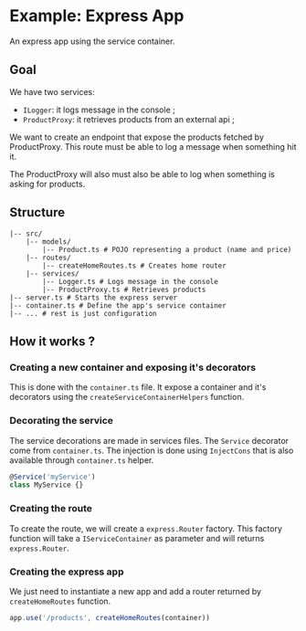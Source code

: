 # Example: Express App

An express app using the service container.

## Goal

We have two services:
- `ILogger`: it logs message in the console ;
- `ProductProxy`: it retrieves products from an external api ;

We want to create an endpoint that expose the products
fetched by ProductProxy. This route must be able to log 
a message when something hit it.

The ProductProxy will also must also be able to log 
when something is asking for products.  

## Structure

```
|-- src/
    |-- models/
        |-- Product.ts # POJO representing a product (name and price)
    |-- routes/
        |-- createHomeRoutes.ts # Creates home router
    |-- services/
        |-- Logger.ts # Logs message in the console
        |-- ProductProxy.ts # Retrieves products
|-- server.ts # Starts the express server
|-- container.ts # Define the app's service container
|-- ... # rest is just configuration
```

## How it works ?

### Creating a new container and exposing it's decorators

This is done with the `container.ts` file. It expose a container
and it's decorators using the `createServiceContainerHelpers` function.

### Decorating the service

The service decorations are made in services files.
The `Service` decorator come from `container.ts`.
The injection is done using `InjectCons` that is also available through
`container.ts` helper.

```typescript
@Service('myService')
class MyService {}
```

### Creating the route

To create the route, we will create a `express.Router` factory.
This factory function will take a `IServiceContainer` as parameter and 
will returns `express.Router`.

### Creating the express app

We just need to instantiate a new app and add a router
returned by `createHomeRoutes` function.

```typescript
app.use('/products', createHomeRoutes(container))
```
